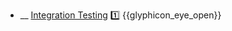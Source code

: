 * __ [Integration Testing]({{baseUrl}}/testing/testingTypes/integrationTesting) :one: <trigger for="pop:testing-integrationTesting-preview">{{glyphicon_eye_open}}</trigger>

<popover id="pop:testing-integrationTesting-preview" title="{{glyphicon_eye_open}} Integration Testing" placement="right">
  <div slot="content">
    <include src=".\preview.md" />
  </div>
</popover>
